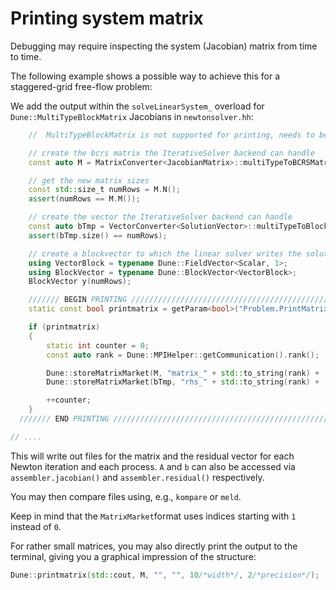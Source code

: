 # Printing system matrix

Debugging may require inspecting the system (Jacobian) matrix from time to time.

The following example shows a possible way to achieve this for a staggered-grid free-flow problem:

We add the output within the `solveLinearSystem_` overload for `Dune::MultiTypeBlockMatrix` Jacobians in `newtonsolver.hh`:

```c++
    //  MultiTypeBlockMatrix is not supported for printing, needs to be converted first

    // create the bcrs matrix the IterativeSolver backend can handle
    const auto M = MatrixConverter<JacobianMatrix>::multiTypeToBCRSMatrix(A);

    // get the new matrix sizes
    const std::size_t numRows = M.N();
    assert(numRows == M.M());

    // create the vector the IterativeSolver backend can handle
    const auto bTmp = VectorConverter<SolutionVector>::multiTypeToBlockVector(b);
    assert(bTmp.size() == numRows);

    // create a blockvector to which the linear solver writes the solution
    using VectorBlock = typename Dune::FieldVector<Scalar, 1>;
    using BlockVector = typename Dune::BlockVector<VectorBlock>;
    BlockVector y(numRows);

    /////// BEGIN PRINTING /////////////////////////////////////////////////////
    static const bool printmatrix = getParam<bool>("Problem.PrintMatrix", false);

    if (printmatrix)
    {
        static int counter = 0;
        const auto rank = Dune::MPIHelper::getCommunication().rank();

        Dune::storeMatrixMarket(M, "matrix_" + std::to_string(rank) +  "_iter_" + std::to_string(counter) + ".log");
        Dune::storeMatrixMarket(bTmp, "rhs_" + std::to_string(rank) +  "_iter_" + std::to_string(counter) + ".log");

        ++counter;
    }
  /////// END PRINTING /////////////////////////////////////////////////////

// ....
```

This will write out files for the matrix and the residual vector for each Newton iteration and each process. `A` and `b` can also be accessed via `assembler.jacobian()` and `assembler.residual()` respectively.

You may then compare files using, e.g., `kompare` or `meld`.

Keep in mind that the `MatrixMarket`format uses indices starting with `1` instead of `0`.

For rather small matrices, you may also directly print the output to the terminal, giving you a graphical impression of the structure:

```c++
Dune::printmatrix(std::cout, M, "", "", 10/*width*/, 2/*precision*/);
```